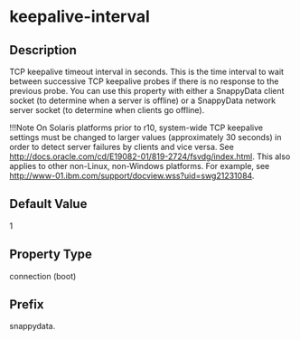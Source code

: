 # keepalive-interval

## Description

TCP keepalive timeout interval in seconds. This is the time interval to wait between successive TCP keepalive probes if there is no response to the previous probe. You can use this property with either a SnappyData client socket (to determine when a server is offline) or a SnappyData network server socket (to determine when clients go offline). 

!!!Note 
	On Solaris platforms prior to r10, system-wide TCP keepalive settings must be changed to larger values (approximately 30 seconds) in order to detect server failures by clients and vice versa. See <a href="http://docs.oracle.com/cd/E19082-01/819-2724/fsvdg/index.html" class="uri" class="xref">http://docs.oracle.com/cd/E19082-01/819-2724/fsvdg/index.html</a>. This also applies to other non-Linux, non-Windows platforms. For example, see <a href="http://www-01.ibm.com/support/docview.wss?uid=swg21231084" class="uri" class="xref">http://www-01.ibm.com/support/docview.wss?uid=swg21231084</a>. </p>

## Default Value

1

## Property Type

connection (boot)

## Prefix

snappydata.
